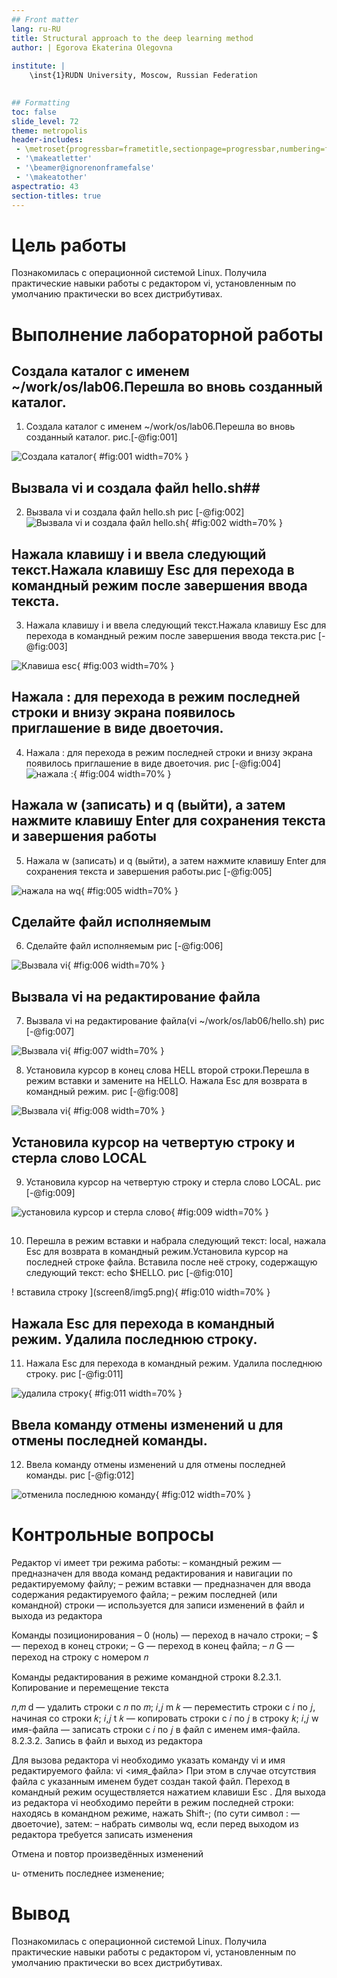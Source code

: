 ```yaml
---
## Front matter
lang: ru-RU
title: Structural approach to the deep learning method
author: | Egorova Ekaterina Olegovna
	
institute: |
	\inst{1}RUDN University, Moscow, Russian Federation
	

## Formatting
toc: false
slide_level: 72
theme: metropolis
header-includes: 
 - \metroset{progressbar=frametitle,sectionpage=progressbar,numbering=fraction}
 - '\makeatletter'
 - '\beamer@ignorenonframefalse'
 - '\makeatother'
aspectratio: 43
section-titles: true
---
```



# Цель работы
 Познакомилась с операционной системой Linux. Получила практические навыки работы с редактором vi, установленным по умолчанию практически во всех дистрибутивах.

# Выполнение лабораторной работы

## Создала каталог с именем ~/work/os/lab06.Перешла во вновь созданный каталог.
1.  Создала каталог с именем ~/work/os/lab06.Перешла во вновь созданный каталог. рис.[-@fig:001]
 
![ Cоздала каталог](screen8/img97.png){ #fig:001 width=70% } 
 
 
## Вызвала vi и создала файл hello.sh##
 
2. Вызвала vi и создала файл hello.sh рис [-@fig:002]
![ Вызвала vi и создала файл hello.sh ](screen8/img76.png){ #fig:002 width=70% } 


## Нажала клавишу i и ввела следующий текст.Нажала клавишу Esc для перехода в командный режим после завершения ввода текста.

3. Нажала клавишу i и ввела следующий текст.Нажала клавишу Esc для перехода в командный режим после завершения ввода текста.рис [-@fig:003] 

![Клавиша esc](screen8/img02.png){ #fig:003 width=70% } 


## Нажала : для перехода в режим последней строки и внизу экрана появилось приглашение в виде двоеточия.
 

4. Нажала : для перехода в режим последней строки и внизу экрана появилось
приглашение в виде двоеточия.  рис [-@fig:004] 
![нажала :](screen8/img02.png){ #fig:004 width=70% } 

## Нажала w (записать) и q (выйти), а затем нажмите клавишу Enter для сохранения текста и завершения работы


5. Нажала w (записать) и q (выйти), а затем нажмите клавишу Enter для сохранения
текста и завершения работы.рис [-@fig:005] 

![нажала  на wq ](screen8/img5.png){ #fig:005 width=70% } 

## Сделайте файл исполняемым 

6. Сделайте файл исполняемым рис [-@fig:006] 

![Вызвала vi ](screen8/img2.png){ #fig:006 width=70% } 

## Вызвала vi на редактирование файла


7. Вызвала vi на редактирование файла(vi ~/work/os/lab06/hello.sh) рис [-@fig:007] 

![Вызвала vi ](screen8/img89.png){ #fig:007 width=70% } 



8. Установила курсор в конец слова HELL второй строки.Перешла в режим вставки и замените на HELLO. Нажала Esc для возврата в командный режим.  рис [-@fig:008] 

![Вызвала vi ](screen8/img3.png){ #fig:008 width=70% } 

## Установила курсор на четвертую строку и стерла слово LOCAL


9. Установила курсор на четвертую строку и стерла слово LOCAL. рис [-@fig:009] 

![установила курсор и стерла слово](screen8/img4.png){ #fig:009 width=70% } 

##


10. Перешла в режим вставки и набрала следующий текст: local, нажала Esc для
возврата в командный режим.Установила курсор на последней строке файла. Вставила после неё строку, содержащую следующий текст: echo $HELLO. рис [-@fig:010]

!  вставила строку ](screen8/img5.png){ #fig:010 width=70% } 


## Нажала Esc для перехода в командный режим. Удалила последнюю строку.

11.   Нажала Esc для перехода в командный режим. Удалила последнюю строку. рис [-@fig:011]

![ удалила строку ](screen8/img02.png){ #fig:011 width=70% } 



## Ввела команду отмены изменений u для отмены последней команды.

12. Ввела команду отмены изменений u для отмены последней команды. рис [-@fig:012]

![ отменила последнюю команду ](screen8/img5.png){ #fig:012 width=70% }


# Контрольные вопросы

Редактор vi имеет три режима работы:
– командный режим — предназначен для ввода команд редактирования и навигации по
редактируемому файлу;
– режим вставки — предназначен для ввода содержания редактируемого файла;
– режим последней (или командной) строки — используется для записи изменений в файл
и выхода из редактора

Команды позиционирования
– 0 (ноль) — переход в начало строки;
– $ — переход в конец строки;
– G — переход в конец файла;
– 𝑛 G — переход на строку с номером 𝑛

Команды редактирования в режиме командной строки
8.2.3.1. Копирование и перемещение текста

𝑛,𝑚 d — удалить строки с 𝑛 по 𝑚;
𝑖,𝑗 m 𝑘 — переместить строки с 𝑖 по 𝑗, начиная со строки 𝑘;
𝑖,𝑗 t 𝑘 — копировать строки с 𝑖 по 𝑗 в строку 𝑘;
𝑖,𝑗 w имя-файла — записать строки с 𝑖 по 𝑗 в файл с именем имя-файла.
8.2.3.2. Запись в файл и выход из редактора

Для вызова редактора vi необходимо указать команду vi и имя редактируемого файла:
vi <имя_файла>
При этом в случае отсутствия файла с указанным именем будет создан такой файл.
Переход в командный режим осуществляется нажатием клавиши Esc . Для выхода из
редактора vi необходимо перейти в режим последней строки: находясь в командном
режиме, нажать Shift-; (по сути символ : — двоеточие), затем:
– набрать символы wq, если перед выходом из редактора требуется записать изменения


Отмена и повтор произведённых изменений

u- отменить последнее изменение;

# Вывод
 Познакомилась с операционной системой Linux. Получила практические навыки работы с редактором vi, установленным по умолчанию практически во всех дистрибутивах.




